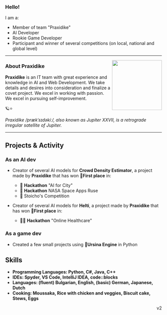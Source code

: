 ### Hello!

I am a:

- Member of team "Praxidike"
- AI Developer
- Rookie Game Developer
- Participant and winner of several competitions (on local, national and global level)

 ---
 <p>
 <img width="160" align='right' src="https://i.imgur.com/Ek5IE2A.png">
 </p>

### About Praxidike

**Praxidike** is an IT team with great experience and knowledge in AI and Web Development. We take details and desires into consideration and finalize a covet project. We excel in working with passion. We excel in pursuing self-improvement.

🪐⭐

*Praxidike /prækˈsɪdəkiː/, also known as Jupiter XXVII, is a retrograde irregular satellite of Jupiter.*

  ---

## Projects & Activity

### As an AI dev

- Creator of several AI models for **Crowd Density Estimator**, a project made by **Praxidike** that has won **🥇First place** in:

  - 🤖 **Hackathon** "AI for City"
  - 🚀 **Hackathon** NASA Space Apps Ruse
  - 💩 Stoicho's Competition
  
- Creator of several AI models for **Helti**, a project made by **Praxidike** that has won **🥇First place** in:

  - 🧑‍⚕️ **Hackathon** "Online Healthcare"
 
 ### As a game dev

 - Created a few small projects using **🐻Ursina Engine** in Python

## Skills

- **Programming Languages: Python, C#, Java, C++** 
- **IDEs: Spyder, VS Code, IntelliJ IDEA, code::blocks**
- **Languages: (fluent) Bulgarian, English, (basic) German, Japanese, Dutch**
- **Cooking: Moussaka, Rice with chicken and veggies, Biscuit cake, Stews, Eggs**

<p align='right'>v2</p>

